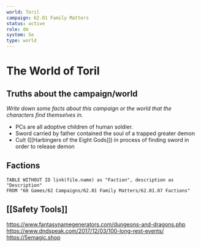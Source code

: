 ```yaml
---
world: Toril
campaign: 62.01 Family Matters
status: active
role: dm
system: 5e
type: world
---
```

# The World of Toril

## Truths about the campaign/world

*Write down some facts about this campaign or the world that the characters find themselves in.*

- PCs are all adoptive children of human soldier.
- Sword carried by father contained the soul of a trapped greater demon
- Cult ([[Harbingers of the Eight Gods]]) in process of finding sword in order to release demon


## Factions

```dataview
TABLE WITHOUT ID link(file.name) as "Faction", description as "Description" 
FROM "60 Games/62 Campaigns/62.01 Family Matters/62.01.07 Factions"
```


## [[Safety Tools]]
https://www.fantasynamegenerators.com/dungeons-and-dragons.php
https://www.dndspeak.com/2017/12/03/100-long-rest-events/
https://5emagic.shop

